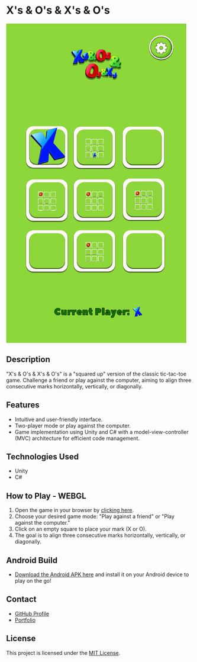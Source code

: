# X's & O's & X's & O's

![X's & O's & X's & O's Game Screenshot](screenshot.png)

## Description

"X's & O's & X's & O's" is a "squared up" version of the classic tic-tac-toe game. Challenge a friend or play against the computer, aiming to align three consecutive marks horizontally, vertically, or diagonally.

## Features

- Intuitive and user-friendly interface.
- Two-player mode or play against the computer.
- Game implementation using Unity and C# with a model-view-controller (MVC) architecture for efficient code management.

## Technologies Used

- Unity
- C#

## How to Play - WEBGL

1. Open the game in your browser by [clicking here](https://BonaAndrea.github.io/gamefiles/xsos/xsos.html).
2. Choose your desired game mode: "Play against a friend" or "Play against the computer."
3. Click on an empty square to place your mark (X or O).
4. The goal is to align three consecutive marks horizontally, vertically, or diagonally.

## Android Build

- [Download the Android APK here](https://BonaAndrea.github.io/gamefiles/xsos/Others/XsOsXsOs_1.0.apk) and install it on your Android device to play on the go!

## Contact

- [GitHub Profile](https://github.com/BonaAndrea)
- [Portfolio](https://BonaAndrea.github.io)

## License

This project is licensed under the [MIT License](LICENSE).

